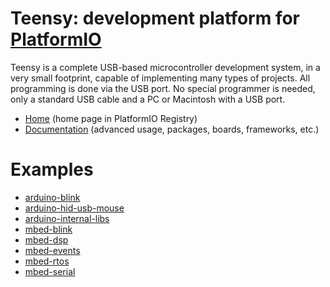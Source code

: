 
# Teensy: development platform for [PlatformIO](https://platformio.org)

Teensy is a complete USB-based microcontroller development system, in a very small footprint, capable of implementing many types of projects. All programming is done via the USB port. No special programmer is needed, only a standard USB cable and a PC or Macintosh with a USB port.

* [Home](https://platformio.org/platforms/teensy) (home page in PlatformIO Registry)
* [Documentation](http://docs.platformio.org/page/platforms/teensy.html) (advanced usage, packages, boards, frameworks, etc.)

# Examples

* [arduino-blink](https://github.com/platformio/platform-teensy/tree/develop/examples/arduino-blink)
* [arduino-hid-usb-mouse](https://github.com/platformio/platform-teensy/tree/develop/examples/arduino-hid-usb-mouse)
* [arduino-internal-libs](https://github.com/platformio/platform-teensy/tree/develop/examples/arduino-internal-libs)
* [mbed-blink](https://github.com/platformio/platform-teensy/tree/develop/examples/mbed-blink)
* [mbed-dsp](https://github.com/platformio/platform-teensy/tree/develop/examples/mbed-dsp)
* [mbed-events](https://github.com/platformio/platform-teensy/tree/develop/examples/mbed-events)
* [mbed-rtos](https://github.com/platformio/platform-teensy/tree/develop/examples/mbed-rtos)
* [mbed-serial](https://github.com/platformio/platform-teensy/tree/develop/examples/mbed-serial)
